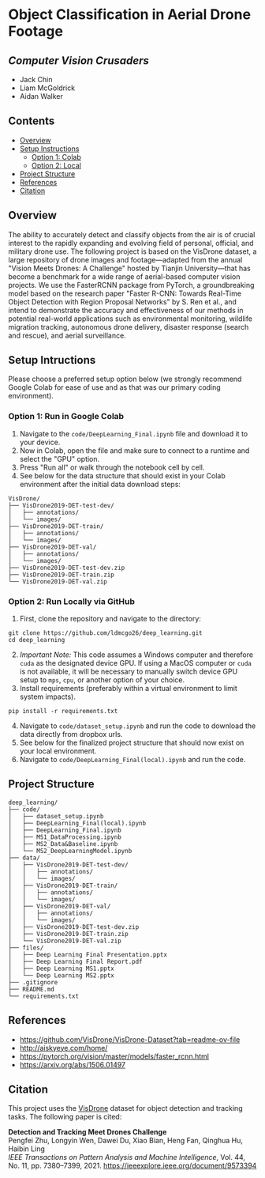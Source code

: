 # Object Classification in Aerial Drone Footage

## *Computer Vision Crusaders*
- Jack Chin
- Liam McGoldrick
- Aidan Walker


## Contents
- [Overview](#overview)
- [Setup Instructions](#setup-intructions)
  - [Option 1: Colab](#option-1-run-in-google-colab)
  - [Option 2: Local](#option-2-run-locally-via-github)
- [Project Structure](#project-structure)
- [References](#references)
- [Citation](#citation)


## Overview
The ability to accurately detect and classify objects from the air is of crucial interest to the rapidly expanding and evolving field of personal, official, and military drone use. The following project is based on the VisDrone dataset, a large repository of drone images and footage—adapted from the annual "Vision Meets Drones: A Challenge" hosted by Tianjin University—that has become a benchmark for a wide range of aerial-based computer vision projects. We use the FasterRCNN package from PyTorch, a groundbreaking model based on the research paper "Faster R-CNN: Towards Real-Time Object Detection with Region Proposal Networks" by S. Ren et al., and intend to demonstrate the accuracy and effectiveness of our methods in potential real-world applications such as environmental monitoring, wildlife migration tracking, autonomous drone delivery, disaster response (search and rescue), and aerial surveillance.


## Setup Intructions
Please choose a preferred setup option below (we strongly recommend Google Colab for ease of use and as that was our primary coding environment).

### Option 1: Run in Google Colab
1. Navigate to the `code/DeepLearning_Final.ipynb` file and download it to your device.
2. Now in Colab, open the file and make sure to connect to a runtime and select the "GPU" option.
3. Press "Run all" or walk through the notebook cell by cell.
4. See below for the data structure that should exist in your Colab environment after the initial data download steps:

```
VisDrone/
├── VisDrone2019-DET-test-dev/
│   ├── annotations/
│   └── images/
├── VisDrone2019-DET-train/
│   ├── annotations/
│   └── images/
├── VisDrone2019-DET-val/
│   ├── annotations/
│   └── images/
├── VisDrone2019-DET-test-dev.zip
├── VisDrone2019-DET-train.zip
└── VisDrone2019-DET-val.zip
```

### Option 2: Run Locally via GitHub
1. First, clone the repository and navigate to the directory:
```
git clone https://github.com/ldmcgo26/deep_learning.git
cd deep_learning
```
2. *Important Note:* This code assumes a Windows computer and therefore `cuda` as the designated device GPU. If using a MacOS computer or `cuda` is not available, it will be necessary to manually switch device GPU setup to `mps`, `cpu`, or another option of your choice.
3. Install requirements (preferably within a virtual environment to limit system impacts).
```
pip install -r requirements.txt
```
4. Navigate to `code/dataset_setup.ipynb` and run the code to download the data directly from dropbox urls.
5. See below for the finalized project structure that should now exist on your local environment.
6. Navigate to `code/DeepLearning_Final(local).ipynb` and run the code.


## Project Structure
```
deep_learning/
├── code/
│   ├── dataset_setup.ipynb 
│   ├── DeepLearning_Final(local).ipynb
│   ├── DeepLearning_Final.ipynb
│   ├── MS1_DataProcessing.ipynb
│   ├── MS2_Data&Baseline.ipynb
│   └── MS2_DeepLearningModel.ipynb
├── data/
│   ├── VisDrone2019-DET-test-dev/
│   │   ├── annotations/
│   │   └── images/
│   ├── VisDrone2019-DET-train/
│   │   ├── annotations/
│   │   └── images/
│   ├── VisDrone2019-DET-val/
│   │   ├── annotations/
│   │   └── images/
│   ├── VisDrone2019-DET-test-dev.zip
│   ├── VisDrone2019-DET-train.zip
│   └── VisDrone2019-DET-val.zip
├── files/
│   ├── Deep Learning Final Presentation.pptx
│   ├── Deep Learning Final Report.pdf
│   ├── Deep Learning MS1.pptx
│   └── Deep Learning MS2.pptx
├── .gitignore
├── README.md
└── requirements.txt
```


## References
- https://github.com/VisDrone/VisDrone-Dataset?tab=readme-ov-file
- http://aiskyeye.com/home/
- https://pytorch.org/vision/master/models/faster_rcnn.html
- https://arxiv.org/abs/1506.01497


## Citation

This project uses the [VisDrone](http://aiskyeye.com/) dataset for object detection and tracking tasks. The following paper is cited:

**Detection and Tracking Meet Drones Challenge**  
Pengfei Zhu, Longyin Wen, Dawei Du, Xiao Bian, Heng Fan, Qinghua Hu, Haibin Ling  
*IEEE Transactions on Pattern Analysis and Machine Intelligence*, Vol. 44, No. 11, pp. 7380–7399, 2021. https://ieeexplore.ieee.org/document/9573394
